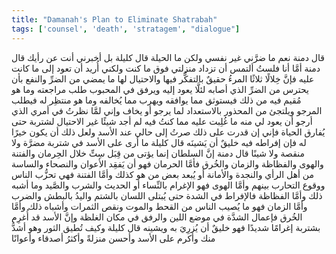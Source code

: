 ```yaml
---
title: "Damanah's Plan to Eliminate Shatrabah"
tags: ['counsel', 'death', 'stratagem', "dialogue"]
---
```


 قال دمنة نعم ما ضرَّني غير نفسي ولكن ما الحيلة
قال كليلة بل أخبرني أنت عن رأيك
قال دمنة أمَّا أنا فلستُ ألتمس أن تزداد منزلتي فوق ما كنت ولكني أُريد أن تعود إلى ما كانت عليه فإنَّ خِلالًا ثلاثًا المرءُ حقيقٌ بالتفكُّر فيها والاحتيال لها ما يمضي من الضرِّ والنفع بأن يحترس من الضرِّ الذي أصابه لئلَّا يعود إليه ويرفق في المحبوب طلب مراجعته وما هو مُقيم فيه من ذلك فيستوثق مما يوافقه ويهرب مما يُخالفه وما هو منتظِر له فيطلب المرجو ويلتجئ من المحذور بالاستعداد لما يرجو أو يخاف
وإني لمَّا نظرتُ في أمري الذي أرجو أن يعود لي منه ما غُلِبت عليه مما كنتُ فيه لم أجد شيئًا غير الاحتيال لشتربة حتى يُفارق الحياة فإني إن قدرت على ذلك صرتُ إلى حالي عند الأسد ولعل ذلك أن يكون خيرًا له فإن إفراطه فيه خليقٌ أن يَشينَه
قال كليلة ما أرى على الأسد في شتربة مضرَّة ولا منقصة ولا شينًا
قال دمنة إنَّ السلطان إنما يؤتى من قِبَل سِتِّ خلال الحِرمان والفتنة والهوى والفظاظة والزمان والخُرق
فأمَّا الحرمان فهو أن يَفقِد الأعوان والنصحاء والساسة من أهل الرأي والنجدة والأمانة أو يُبعد بعض من هو كذلك
وأمَّا الفتنة فهي تحزُّب الناس ووقوع التحارب بينهم
وأمَّا الهوى فهو الإغرام بالنِّساء أو الحديث والشرب والصَّيد وما أشبه ذلك
وأمَّا الفظاظة فالإفراط في الشدة حتى يُبتلى اللسان بالشتم واليدُ بالبطش والضرب
وأمَّا الزمان فهو ما يُصيب الناس من القحط والموت ونقص الثمرات وأشباه ذلك
وأمَّا الخُرق فإعمال الشدَّة في موضع اللين والرفق في مكان الغلظة
وإنَّ الأسد قد أُغرِم بشتربة إغرامًا شديدًا فهو خليقٌ أن يُزرِيَ به ويشينه
قال كليلة وكيف تُطيق الثور وهو أشدُّ منك وأكرم على الأسد وأحسن منزلةً وأكثرُ أصدقاء وأعوانًا
